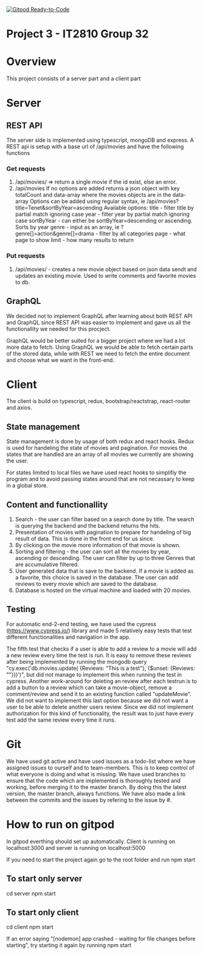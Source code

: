 [![Gitpod Ready-to-Code](https://img.shields.io/badge/Gitpod-Ready--to--Code-blue?logo=gitpod)](https://gitpod.idi.ntnu.no/#https://gitlab.stud.idi.ntnu.no/it2810-h20/team-32/project-3-it2810-group-32) 


# Project 3 - IT2810 Group 32

# Overview

This project consists of a server part and a client part

# Server

## REST API

The server side is implemented using typescript, mongoDB and express.
A REST api is setup with a base url of /api/movies and have the following
functions

### Get requests

1. /api/movies/<id> => return a single movie if the id exist, else an error.
2. /api/movies 
    If no options are added returns a json object with key totalCount and data-array
    where the movies objects are in the data-array
    Options can be added using regular syntax, ie /api/movies?title=Tenet&sortByYear=ascending
    Available options:
        title - filter title by partial match ignoring case
        year - filter year by partial match ignoring case
        sortByYear - can either be sortByYear=descending or ascending. Sorts by year
        genre - input as an array, ie ?genre[]=action&genre[]=drama - filter by all categories
        page - what page to show
        limit - how many results to return

### Put requests

1. /api/movies/<id> - creates a new movie object based on json data sendt and
   updates an existing movie. Used to write comments and favorite movies to db.

## GraphQL

We decided not to implement GraphQL after learning about both REST API and GraphQL
since REST API was easier to implement and gave us all the functionallity we needed
for this procject.

GraphQL would be better suited for a bigger project where we had a lot more data to fetch.
Using GraphQL we would be able to fetch certain parts of the stored data, while with
REST we need to fetch the entire document and choose what we want in the front-end.


# Client

The client is build on typescript, redux, bootstrap/reactstrap, react-router and axios.

## State management

State management is done by usage of both redux and react hooks.
Redux is used for handeling the state of movies and pagination. For movies the states that are handled are an array
of all movies we currently are showing the user.

For states limited to local files we have used react hooks to simplifiy the program and to avoid
passing states around that are not necassary to keep in a global store.

## Content and functionallity

1. Search - the user can filter based on a search done by title. The search is querying the backend and the backend
   returns the hits.
2. Presentation of movies with pagination to prepare for handeling of big result of data. This is done in the front end
   for us since.
3. By clicking on the movie more information of that movie is shown.
4. Sorting and filtering - the user can sort all the movies by year, ascending or descending. The user can filter by
   up to three Genres that are accumulative filtered.
5. User generated data that is save to the backend. If a movie is added as a favorite, this choice is saved in the
   database. The user can add reviews to every movie which are saved to the database.
6. Database is hosted on the virtual machine and loaded with 20 movies.

## Testing

For automatic end-2-end testing, we have used the cypress (https://www.cypress.io/) library 
and made 5 relatively easy tests that test different functionalities and navigation in the app. 

The fifth test that checks if a user is able to add a review to a movie will add a new review every time the test is run. 
It is easy to remove these reviews after being implemented by running the mongodb query "cy.exec('db.movies.update( {Reviews: "This is a test"}, {$unset: {Reviews: ""}})')", 
but did not manage to implement this when running the test in cypress. Another work-around for deleting an review after each testrun is to add a button to a review 
which can take a movie-object, remove a comment/review and send it to an existing function called "updateMovie". We did not want to implement this last option
because we did not want a user to be able to delete another users review. Since we did not implement authorization for this kind of functionality, the result was
to just have every test add the same review every time it runs.

# Git

We have used git active and have used issues as a todo-list where we have assigned issues to ourself
and to team-members. This is to keep control of what everyone is doing and what is missing. We have used branches to ensure that the code which are implemented
is thoroughly tested and working, before merging it to the master branch. By doing this the latest version, the master branch, always functions. 
We have also made a link between the commits and the issues by refering to the issue by #<number>.


# How to run on gitpod

In gitpod everthing should set up automatically. 
Client is running on localhost:3000 and server is running on localhost:5000

If you need to start the project again go to the root folder and run npm start

## To start only server
cd server 
npm start
## To start only client
cd client
npm start

If an error saying "[nodemon] app crashed - waiting for file changes before starting", try starting it again by running npm start

